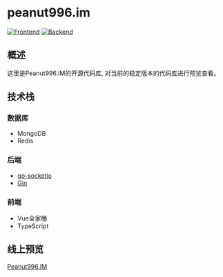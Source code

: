 # peanut996.im
[![Frontend](https://github.com/peanut996-im/im-frontend/actions/workflows/node.js.yml/badge.svg?branch=master)](https://github.com/peanut996-im/im-frontend/actions/workflows/node.js.yml)
[![Backend](https://github.com/peanut996-im/im-backend/actions/workflows/Go.yml/badge.svg?branch=master)](https://github.com/peanut996-im/im-backend/actions/workflows/Go.yml)

## 概述

这里是Peanut996.IM的开源代码库, 对当前的稳定版本的代码库进行预览查看。

## 技术栈

### 数据库

+ MongoDB
+ Redis

### 后端

+ [go-socketio](https://github.com/googollee/go-socket.io)
+ [Gin](https://github.com/gin-gonic/gin)

### 前端

+ Vue全家桶
+ TypeScript

## 线上预览

[Peanut996.IM](https://im.peanut996.cn)
